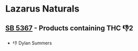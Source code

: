 # Lazarus Naturals

## [SB 5367](/bill/2023-24/sb/5367/) - Products containing THC  👎2 
* 👎 Dylan Summers